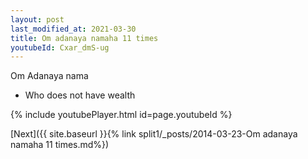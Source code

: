 ```yaml
---
layout: post
last_modified_at: 2021-03-30
title: Om adanaya namaha 11 times
youtubeId: Cxar_dmS-ug
---
```

 
 
Om Adanaya nama 
 
 -  Who does not have wealth 
 
  
 
  
 
 
 
 
 
 


{% include youtubePlayer.html id=page.youtubeId %}
 
[Next]({{ site.baseurl }}{% link  split1/_posts/2014-03-23-Om adanaya namaha 11 times.md%})
 
